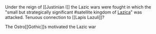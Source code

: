 Under the reign of [[Justinian I]] the Lazic wars were fought in which the "small but strategically significant #satellite kingdom of [Lazica](https://en.wikipedia.org/wiki/Lazic_War "Lazic War")" was attacked. Tenuous connection to [[Lapis Lazuli]]?

The Ostro[[Gothic]]s motivated the Lazic war